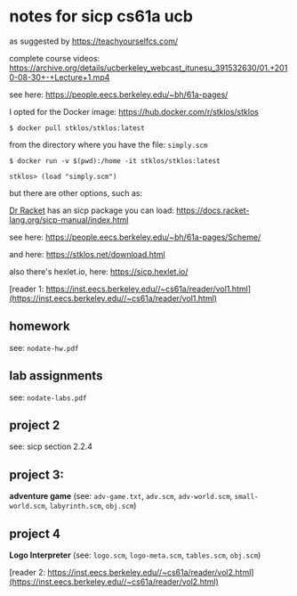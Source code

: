 # notes for sicp cs61a ucb

as suggested by https://teachyourselfcs.com/

complete course videos: https://archive.org/details/ucberkeley_webcast_itunesu_391532630/01.+2010-08-30+-+Lecture+1.mp4

see here: https://people.eecs.berkeley.edu/~bh/61a-pages/

I opted for the Docker image: https://hub.docker.com/r/stklos/stklos

`$ docker pull stklos/stklos:latest`

from the directory where you have the file: `simply.scm`

`$ docker run -v $(pwd):/home -it stklos/stklos:latest`

`stklos> (load "simply.scm")`

but there are other options, such as:

[Dr Racket](https://racket-lang.org/) has an sicp package you can load: https://docs.racket-lang.org/sicp-manual/index.html

see here: https://people.eecs.berkeley.edu/~bh/61a-pages/Scheme/

and here: https://stklos.net/download.html

also there's hexlet.io, here: https://sicp.hexlet.io/

[reader 1: https://inst.eecs.berkeley.edu//~cs61a/reader/vol1.html](https://inst.eecs.berkeley.edu//~cs61a/reader/vol1.html)

## homework

see: `nodate-hw.pdf`

## lab assignments

see: `nodate-labs.pdf`

## project 2

see: sicp section 2.2.4

## project 3:

**adventure game** (see: `adv-game.txt`, `adv.scm`, `adv-world.scm`, `small-world.scm`, `labyrinth.scm`, `obj.scm`)

## project 4

**Logo Interpreter** (see: `logo.scm`, `logo-meta.scm`, `tables.scm`, `obj.scm`)

[reader 2: https://inst.eecs.berkeley.edu//~cs61a/reader/vol2.html](https://inst.eecs.berkeley.edu//~cs61a/reader/vol2.html)


